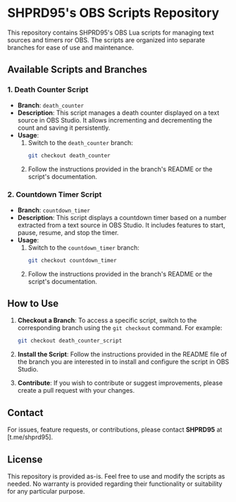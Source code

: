 # SHPRD95's OBS Scripts Repository

This repository contains SHPRD95's OBS Lua scripts for managing text sources and timers ror OBS. The scripts are organized into separate branches for ease of use and maintenance.

## Available Scripts and Branches

### 1. Death Counter Script
- **Branch**: `death_counter`
- **Description**: This script manages a death counter displayed on a text source in OBS Studio. It allows incrementing and decrementing the count and saving it persistently.
- **Usage**:
  1. Switch to the `death_counter` branch: 
     ```sh
     git checkout death_counter
     ```
  2. Follow the instructions provided in the branch's README or the script's documentation.

### 2. Countdown Timer Script
- **Branch**: `countdown_timer`
- **Description**: This script displays a countdown timer based on a number extracted from a text source in OBS Studio. It includes features to start, pause, resume, and stop the timer.
- **Usage**:
  1. Switch to the `countdown_timer` branch:
     ```sh
     git checkout countdown_timer
     ```
  2. Follow the instructions provided in the branch's README or the script's documentation.

## How to Use

1. **Checkout a Branch**:
   To access a specific script, switch to the corresponding branch using the `git checkout` command. For example:
   ```sh
   git checkout death_counter_script
2. **Install the Script**:
    Follow the instructions provided in the README file of the branch you are interested in to install and configure the script in OBS Studio.

3. **Contribute**:
If you wish to contribute or suggest improvements, please create a pull request with your changes.

## Contact
For issues, feature requests, or contributions, please contact **SHPRD95** at [t.me/shprd95].

## License
This repository is provided as-is. Feel free to use and modify the scripts as needed. No warranty is provided regarding their functionality or suitability for any particular purpose.